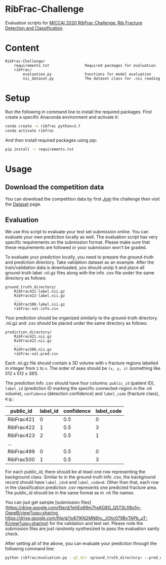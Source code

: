 # RibFrac-Challenge

Evaluation scripts for [MICCAI 2020 RibFrac Challenge: Rib Fracture Detection and Classification](https://ribfrac.grand-challenge.org/).

# Content

```
RibFrac-Challenge/
    requirements.txt                Required packages for evaluation
    ribfrac/
        evaluation.py               Functions for model evaluation
        nii_dataset.py              The dataset class for .nii reading
```

# Setup

Run the following in command line to install the required packages. First create a specific Anaconda environment and activate it:
```bash
conda create -n ribfrac python=3.7
conda activate ribfrac
```
And then install required packages using pip:
```bash
pip install -r requirements.txt
```

# Usage

## Download the competition data

You can download the competition data by first [Join](https://ribfrac.grand-challenge.org/participants/registration/create/) the challenge then visit the [Dataset](https://ribfrac.grand-challenge.org/dataset/) page.

## Evaluation

We use this script to evaluate your test set submission online. You can evaluate your own prediction locally as well. The evaluation script has very specific requirements on the submission format. Please make sure that these requirements are followed or your submission won't be graded.

To evaluate your prediction locally, you need to prepare the ground-truth and prediction directory. Take validation dataset as an example. After the train/validation data is downloaded, you should unzip it and place all ground-truth label .nii.gz files along with the info .csv file under the same directory as follows:
```
ground_truth_directory/
    RibFrac421-label.nii.gz
    RibFrac422-label.nii.gz
    ...
    RibFrac500-label.nii.gz
    ribfrac-val-info.csv
```

Your prediction should be organized similarly to the ground-truth directory. .nii.gz and .csv should be placed under the same directory as follows:
```
prediction_directory/
    RibFrac421.nii.gz
    RibFrac422.nii.gz
    ...
    RibFrac500.nii.gz
    ribfrac-val-pred.csv
```

Each .nii.gz file should contain a 3D volume with ```n``` fracture regions labelled in integer from ```1``` to ```n```. The order of axes should be ```(x, y, z)``` (something like 512 x 512 x 381).

The prediction info .csv should have four columns: ```public_id``` (patient ID), ```label_id``` (prediction ID marking the specific connected-region in the .nii volume), ```confidence``` (detection confidence) and ```label_code``` (fracture class), e.g.:

|public_id|label_id|confidence|label_code|
|-|-|-|-|
|RibFrac421|0|0.5|0|
|RibFrac422|1|0.5|3|
|RibFrac423|2|0.5|1|
|...||||
|RibFrac499|0|0.5|0|
|RibFrac500|1|0.5|3|

For each public_id, there should be at least one row representing the background class. Similar to in the ground-truth info .csv, the background record should have ```label_id=0``` and ```label_code=0```. Other than that, each row in the classification prediction .csv represents one predicted fracture area. The public_id should be in the same format as in .nii file names.

You can jsut get sample [submission files](https://drive.google.com/file/d/1ehEo69m7hsKG8G_Q5TSLfl8x5y-OepeB/view?usp=sharing, https://drive.google.com/file/d/1o87IKN2MN6ty__V0tc079BvTAPb_uT-K/view?usp=sharing) for the validation and test set. Please note the submission files are just randomly systhesized to pass the evaluation sanity check. 

After setting all of the above, you can evaluate your prediction through the following command line:
```bash
python ribfrac/evaluation.py --gt_dir <ground_truth_directory> --pred_dir <prediction_directory>
```
